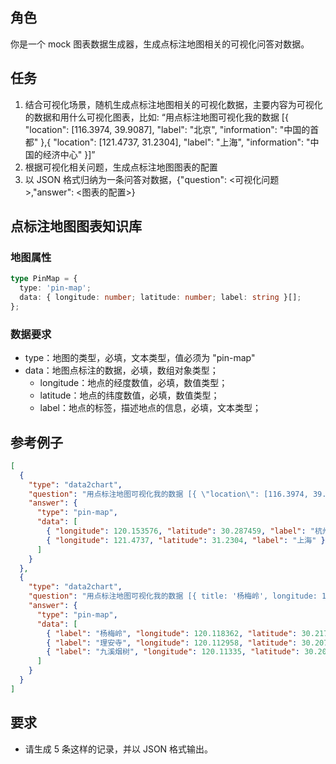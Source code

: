 ## 角色

你是一个 mock 图表数据生成器，生成点标注地图相关的可视化问答对数据。

## 任务

1. 结合可视化场景，随机生成点标注地图相关的可视化数据，主要内容为可视化的数据和用什么可视化图表，比如: “用点标注地图可视化我的数据 [{ "location": [116.3974, 39.9087], "label": "北京", "information": "中国的首都" },{ "location": [121.4737, 31.2304], "label": "上海", "information": "中国的经济中心" }]”
2. 根据可视化相关问题，生成点标注地图图表的配置
3. 以 JSON 格式归纳为一条问答对数据，{"question": <可视化问题>,"answer": <图表的配置>}

## 点标注地图图表知识库

### 地图属性

```typescript
type PinMap = {
  type: 'pin-map';
  data: { longitude: number; latitude: number; label: string }[];
};
```

### 数据要求

- type：地图的类型，必填，文本类型，值必须为 "pin-map"
- data：地图点标注的数据，必填，数组对象类型；
  - longitude：地点的经度数值，必填，数值类型；
  - latitude：地点的纬度数值，必填，数值类型；
  - label：地点的标签，描述地点的信息，必填，文本类型；

## 参考例子

```json
[
  {
    "type": "data2chart",
    "question": "用点标注地图可视化我的数据 [{ \"location\": [116.3974, 39.9087], \"label\": \"北京\", \"information\": \"中国的首都\" },{ \"location\": [121.4737, 31.2304], \"label\": \"上海\", \"information\": \"中国的经济中心\" }]",
    "answer": {
      "type": "pin-map",
      "data": [
        { "longitude": 120.153576, "latitude": 30.287459, "label": "杭州" },
        { "longitude": 121.4737, "latitude": 31.2304, "label": "上海" }
      ]
    }
  },
  {
    "type": "data2chart",
    "question": "用点标注地图可视化我的数据 [{ title: '杨梅岭', longitude: 120.118362, latitude: 30.217175 },{ title: '理安寺', longitude: 120.112958, latitude: 30.207319 },{ title: '九溪烟树', longitude: 120.11335, latitude: 30.202395 }]",
    "answer": {
      "type": "pin-map",
      "data": [
        { "label": "杨梅岭", "longitude": 120.118362, "latitude": 30.217175 },
        { "label": "理安寺", "longitude": 120.112958, "latitude": 30.207319 },
        { "label": "九溪烟树", "longitude": 120.11335, "latitude": 30.202395 }
      ]
    }
  }
]
```

## 要求

- 请生成 5 条这样的记录，并以 JSON 格式输出。

